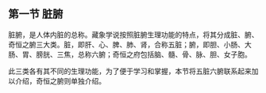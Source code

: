 ## 第一节  脏腑

脏腑，是人体内脏的总称。藏象学说按照脏腑生理功能的特点，将其分成脏、腑、奇恒之腑三大类。脏，即肝、心、脾、肺、肾，合称五脏；腑，即胆、小肠、大肠、胃、膀胱、三焦，总称六腑；奇恒之府包括脑、髓、骨、脉、胆、女子胞。

此三类各有其不同的生理功能，为了便于学习和掌握，本节将五脏六腑联系起来加以介绍，奇恒之腑则单独介绍。
